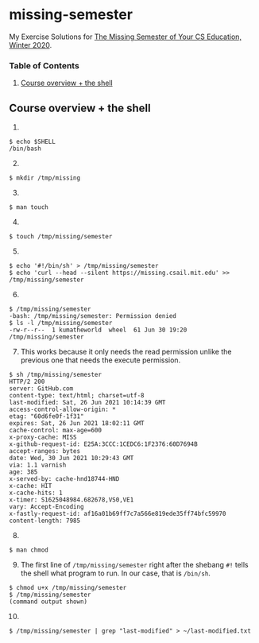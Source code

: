 # missing-semester
My Exercise Solutions for [The Missing Semester of Your CS Education, Winter 2020](https://missing.csail.mit.edu/2020/).

### Table of Contents
1. [Course overview + the shell](#course-overview--the-shell)

## Course overview + the shell
1.
```
$ echo $SHELL
/bin/bash
```
2.
```
$ mkdir /tmp/missing
```
3.
```
$ man touch
```
4.
```
$ touch /tmp/missing/semester
```
5.
```
$ echo '#!/bin/sh' > /tmp/missing/semester
$ echo 'curl --head --silent https://missing.csail.mit.edu' >> /tmp/missing/semester
```
6.
```
$ /tmp/missing/semester
-bash: /tmp/missing/semester: Permission denied
$ ls -l /tmp/missing/semester
-rw-r--r--  1 kumatheworld  wheel  61 Jun 30 19:20 /tmp/missing/semester
```
7. This works because it only needs the read permission unlike the previous one that needs the execute permission.
```
$ sh /tmp/missing/semester
HTTP/2 200
server: GitHub.com
content-type: text/html; charset=utf-8
last-modified: Sat, 26 Jun 2021 10:14:39 GMT
access-control-allow-origin: *
etag: "60d6fe0f-1f31"
expires: Sat, 26 Jun 2021 18:02:11 GMT
cache-control: max-age=600
x-proxy-cache: MISS
x-github-request-id: E25A:3CCC:1CEDC6:1F2376:60D7694B
accept-ranges: bytes
date: Wed, 30 Jun 2021 10:29:43 GMT
via: 1.1 varnish
age: 385
x-served-by: cache-hnd18744-HND
x-cache: HIT
x-cache-hits: 1
x-timer: S1625048984.682678,VS0,VE1
vary: Accept-Encoding
x-fastly-request-id: af16a01b69ff7c7a566e819ede35ff74bfc59970
content-length: 7985
```
8.
```
$ man chmod
```
9. The first line of `/tmp/missing/semester` right after the shebang `#!` tells the shell what program to run. In our case, that is `/bin/sh`.
```
$ chmod u+x /tmp/missing/semester
$ /tmp/missing/semester
(command output shown)
```
10.
```
$ /tmp/missing/semester | grep "last-modified" > ~/last-modified.txt
```
